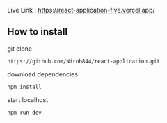 Live Link : https://react-application-five.vercel.app/
## How to install
git clone

```
https://github.com/Nirob844/react-application.git
```
download dependencies

`npm install`

start localhost

`npm run dev`
